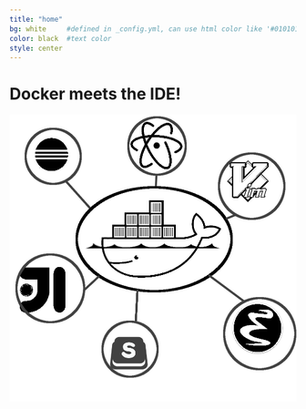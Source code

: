 ```yaml
---
title: "home"
bg: white     #defined in _config.yml, can use html color like '#010101'
color: black  #text color
style: center
---
```


# Docker meets the IDE!
![Docker meets the IDE](/img/domeide-logo.png)